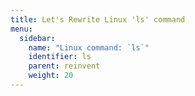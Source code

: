 ```yaml
---
title: Let's Rewrite Linux 'ls' command
menu:
  sidebar:
    name: "Linux command: `ls`"
    identifier: ls
    parent: reinvent
    weight: 20
---
```

